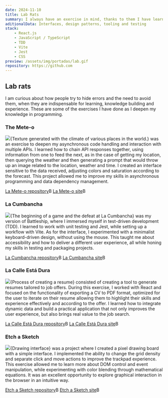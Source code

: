 ```yaml
---
date: 2024-11-10
title: Lab Rats
summary: I always have an exercise in mind, thanks to them I have learned from working with APIs and asynchronous code, to implementing TDD and its pros and cons. They have allowed me to visualize and carry out the development of tools such as document generators and interactive dashboards.
aditionalData: Interfaces, design patterns, tooling and testing
stack:
    - React.js
    - JavaScript / TypeScript
    - TDD
    - Vite
    - Jest
    - CSS
preview: /assets/img/portadas/lab.gif
repository: https://github.com
---
```


## Lab rats

I am curious about how people try to hide errors and the need to avoid them, when they are indispensable for learning, knowledge building and experience. These are some of the exercises I have done as I deepen my knowledge in programming.

### The Mete-o

![](/assets/img/lab/lameteo.jpg){Texture generated with the climate of various places in the world.}
was an exercise to deepen my asynchronous code handling and interaction with multiple APIs. I learned how to chain API responses together, using information from one to feed the next, as in the case of getting my location, then querying the weather and then generating a prompt that would throw up an image related to the location, weather and time. I created an interface sensitive to the data received, adjusting colors and saturation according to the forecast. This project allowed me to improve my skills in asynchronous programming and data dependency management.

[La Mete-o repository](https://github.com/dothedada/laMeteo)B
[La Mete-o site](https://dothedada.github.io/laMeteo/)B

### La Cumbancha

![](/assets/img/lab/lacumbancha.jpg){The beginning of a game and the defeat at La Cumbancha}
was my version of Battleship, where I immersed myself in test-driven development (TDD). I learned to work with unit testing and Jest, while setting up a workflow with Vite. As for the interface, I experimented with a minimalist keyboard-driven design, without using the mouse. This taught me about accessibility and how to deliver a different user experience, all while honing my skills in testing and packaging projects.

[La Cumbancha repository](https://github.com/dothedada/batttleship-top)B
[La Cumbancha site](https://dothedada.github.io/batttleship-top/)B

### La Calle Está Dura

![](/assets/img/lab/lacalleestadura.jpg){Process of creating a resume}
consisted of creating a tool to generate resumes tailored to job offers. During this exercise, I worked with React and focused on the functionality of exporting a CV to PDF format, optimized for the user to iterate on their resume allowing them to highlight their skills and experience effectively and according to the offer. I learned how to integrate dynamic data and build a practical application that not only improves the user experience, but also brings real value to the job search.

[La Calle Está Dura repository](https://github.com/dothedada/laCalleEstaDura)B
[La Calle Está Dura site](https://la-calle-esta-dura.vercel.app/)B

### Etch a Sketch

![](/assets/img/lab/sketch.jpg){Drawing interface}
was a project where I created a pixel drawing board with a simple interface. I implemented the ability to change the grid density and separate click and move actions to improve the trackpad experience. This exercise allowed me to learn more about DOM control and event manipulation, while experimenting with color blending through mathematical equations. It was an excellent opportunity to explore graphical interaction in the browser in an intuitive way.

[Etch a Sketch repository](https://github.com/dothedada/etch-a-sketch)B
[Etch a Sketch site](https://dothedada.github.io/etch-a-sketch/)B
